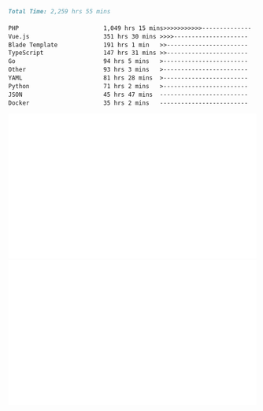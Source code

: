 <!--START_SECTION:waka-->

```markdown
Total Time: 2,259 hrs 55 mins

PHP                        1,049 hrs 15 mins>>>>>>>>>>>--------------   44.59 %
Vue.js                     351 hrs 30 mins >>>>---------------------   14.94 %
Blade Template             191 hrs 1 min   >>-----------------------   08.12 %
TypeScript                 147 hrs 31 mins >>-----------------------   06.27 %
Go                         94 hrs 5 mins   >------------------------   04.00 %
Other                      93 hrs 3 mins   >------------------------   03.96 %
YAML                       81 hrs 28 mins  >------------------------   03.46 %
Python                     71 hrs 2 mins   >------------------------   03.02 %
JSON                       45 hrs 47 mins  -------------------------   01.95 %
Docker                     35 hrs 2 mins   -------------------------   01.49 %
```

<!--END_SECTION:waka-->
<p align="center">
    <img src="https://raw.githubusercontent.com/rjp2525/rjp2525/output/generated/overview.svg">
    <img src="https://raw.githubusercontent.com/rjp2525/rjp2525/output/generated/languages.svg">
</p>
